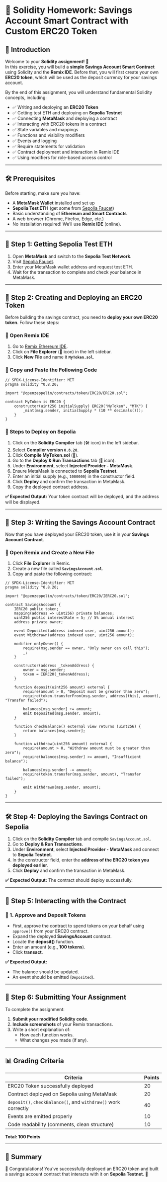# 📜 Solidity Homework: Savings Account Smart Contract with Custom ERC20 Token

## 🔹 Introduction
Welcome to your **Solidity assignment!** 🎉  
In this exercise, you will build a **simple Savings Account Smart Contract** using Solidity and the **Remix IDE**. Before that, you will first create your own **ERC20 token**, which will be used as the deposit currency for your savings account.

By the end of this assignment, you will understand fundamental Solidity concepts, including:
- ✅ Writing and deploying an **ERC20 Token**
- ✅ Getting test ETH and deploying on **Sepolia Testnet**
- ✅ Connecting **MetaMask** and deploying a contract
- ✅ Interacting with ERC20 tokens in a contract
- ✅ State variables and mappings
- ✅ Functions and visibility modifiers
- ✅ Events and logging
- ✅ Require statements for validation
- ✅ Contract deployment and interaction in Remix IDE
- ✅ Using modifiers for role-based access control

---

## 🛠 Prerequisites
Before starting, make sure you have:
- A **MetaMask Wallet** installed and set up
- **Sepolia Test ETH** (get some from [Sepolia Faucet](https://sepoliafaucet.com/))
- Basic understanding of **Ethereum and Smart Contracts**
- A web browser (Chrome, Firefox, Edge, etc.)
- No installation required! We’ll use **Remix IDE** (online).

---

## 🚀 Step 1: Getting Sepolia Test ETH
1. Open **MetaMask** and switch to the **Sepolia Test Network**.
2. Visit [Sepolia Faucet](https://sepoliafaucet.com/).
3. Enter your MetaMask wallet address and request test ETH.
4. Wait for the transaction to complete and check your balance in MetaMask.

---

## 🚀 Step 2: Creating and Deploying an ERC20 Token
Before building the savings contract, you need to **deploy your own ERC20 token**. Follow these steps:

### 🔹 Open Remix IDE
1. Go to [Remix Ethereum IDE](https://remix.ethereum.org).
2. Click on **File Explorer** (📁 icon) in the left sidebar.
3. Click **New File** and name it **`MyToken.sol`**.

### 🔹 Copy and Paste the Following Code
```solidity
// SPDX-License-Identifier: MIT
pragma solidity ^0.8.20;

import "@openzeppelin/contracts/token/ERC20/ERC20.sol";

contract MyToken is ERC20 {
    constructor(uint256 initialSupply) ERC20("MyToken", "MTK") {
        _mint(msg.sender, initialSupply * (10 ** decimals()));
    }
}
```

### 🔹 Steps to Deploy on Sepolia
1. Click on the **Solidity Compiler** tab (🛠 icon) in the left sidebar.
2. Select **Compiler version `0.8.20`**.
3. Click **Compile MyToken.sol** (🔨).
4. Go to the **Deploy & Run Transactions** tab (🚀 icon).
5. Under **Environment**, select **Injected Provider - MetaMask**.
6. Ensure MetaMask is connected to **Sepolia Testnet**.
7. Enter an initial supply (e.g., `1000000`) in the constructor field.
8. Click **Deploy** and confirm the transaction in MetaMask.
9. Copy the deployed contract address.

**✅ Expected Output:** Your token contract will be deployed, and the address will be displayed.

---

## 🚀 Step 3: Writing the Savings Account Contract
Now that you have deployed your ERC20 token, use it in your **Savings Account Contract**.

### 🔹 Open Remix and Create a New File
1. Click **File Explorer** in Remix.
2. Create a new file called **`SavingsAccount.sol`**.
3. Copy and paste the following contract:

```solidity
// SPDX-License-Identifier: MIT
pragma solidity ^0.8.20;

import "@openzeppelin/contracts/token/ERC20/IERC20.sol";

contract SavingsAccount {
    IERC20 public token;
    mapping(address => uint256) private balances;
    uint256 public interestRate = 5; // 5% annual interest
    address private owner;

    event Deposited(address indexed user, uint256 amount);
    event Withdrawn(address indexed user, uint256 amount);

    modifier onlyOwner() {
        require(msg.sender == owner, "Only owner can call this");
        _;
    }

    constructor(address _tokenAddress) {
        owner = msg.sender;
        token = IERC20(_tokenAddress);
    }

    function deposit(uint256 amount) external {
        require(amount > 0, "Deposit must be greater than zero");
        require(token.transferFrom(msg.sender, address(this), amount), "Transfer failed");
        
        balances[msg.sender] += amount;
        emit Deposited(msg.sender, amount);
    }

    function checkBalance() external view returns (uint256) {
        return balances[msg.sender];
    }

    function withdraw(uint256 amount) external {
        require(amount > 0, "Withdraw amount must be greater than zero");
        require(balances[msg.sender] >= amount, "Insufficient balance");

        balances[msg.sender] -= amount;
        require(token.transfer(msg.sender, amount), "Transfer failed");
        
        emit Withdrawn(msg.sender, amount);
    }
}
```

---

## 🛠 Step 4: Deploying the Savings Contract on Sepolia
1. Click on the **Solidity Compiler** tab and compile `SavingsAccount.sol`.
2. Go to **Deploy & Run Transactions**.
3. Under **Environment**, select **Injected Provider - MetaMask** and connect to **Sepolia Testnet**.
4. In the constructor field, enter the **address of the ERC20 token you deployed earlier**.
5. Click **Deploy** and confirm the transaction in MetaMask.

**✅ Expected Output:** The contract should deploy successfully.

---

## 🎯 Step 5: Interacting with the Contract

### 🔹 1. Approve and Deposit Tokens
- First, approve the contract to spend tokens on your behalf using `approve()` from your ERC20 contract.
- Expand the deployed **SavingsAccount** contract.
- Locate the **deposit()** function.
- Enter an amount (e.g., **100 tokens**).
- Click **transact**.

**✅ Expected Output:**  
- The balance should be updated.
- An event should be emitted (`Deposited`).

---

## 📩 Step 6: Submitting Your Assignment
To complete the assignment:
1. **Submit your modified Solidity code**.
2. **Include screenshots** of your Remix transactions.
3. Write a short explanation of:
   - How each function works.
   - What changes you made (if any).

---

## 📊 Grading Criteria
| Criteria | Points |
|----------|--------|
| ERC20 Token successfully deployed | 20 |
| Contract deployed on Sepolia using MetaMask | 20 |
| `deposit()`, `checkBalance()`, and `withdraw()` work correctly | 40 |
| Events are emitted properly | 10 |
| Code readability (comments, clean structure) | 10 |

**Total: 100 Points**

---

## 🎯 Summary
🎉 Congratulations! You’ve successfully deployed an ERC20 token and built a savings account contract that interacts with it on **Sepolia Testnet**. 🚀


